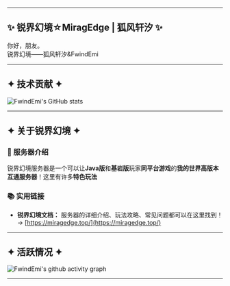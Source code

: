 
-----

## ✨ 锐界幻境☆MiragEdge | 狐风轩汐 ✨

你好，朋友。  
锐界幻境——狐风轩汐&FwindEmi

-----

## ✦ 技术贡献 ✦

![FwindEmi's GitHub stats](https://github-readme-stats.vercel.app/api?username=FwindEmi86&show_icons=true&theme=radical)

-----

## ✦ 关于锐界幻境 ✦

### 🌌 服务器介绍

锐界幻境服务器是一个可以让**Java版**和**基岩版**玩家**同平台游戏**的**我的世界高版本互通服务器**！这里有许多**特色玩法**

### 📚 实用链接

  * **锐界幻境文档：** 服务器的详细介绍、玩法攻略、常见问题都可以在这里找到！→ [https://miragedge.top/](https://miragedge.top/)

-----

## ✦ 活跃情况 ✦

![FwindEmi's github activity graph](https://github-readme-activity-graph.vercel.app/graph?username=FwindEmi&theme=tokyo-night)

-----
